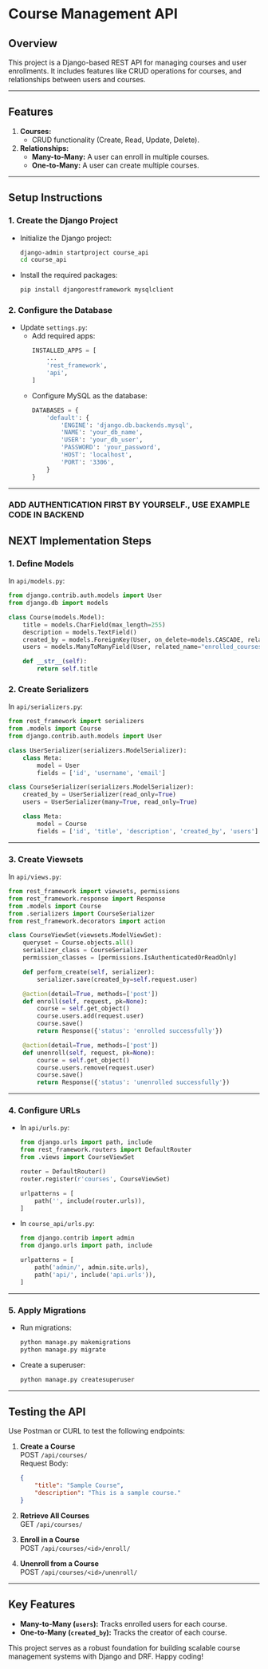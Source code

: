 
# Course Management API

## Overview

This project is a Django-based REST API for managing courses and user enrollments. It includes features like CRUD operations for courses, and relationships between users and courses.

---

## Features

1. **Courses:**
   - CRUD functionality (Create, Read, Update, Delete).
2. **Relationships:**
   - **Many-to-Many:** A user can enroll in multiple courses.
   - **One-to-Many:** A user can create multiple courses.

---

## Setup Instructions


### **1. Create the Django Project**
- Initialize the Django project:
  ```bash
  django-admin startproject course_api
  cd course_api
  ```
- Install the required packages:
  ```bash
  pip install djangorestframework mysqlclient
  ```

### **2. Configure the Database**
- Update `settings.py`:
  - Add required apps:
    ```python
    INSTALLED_APPS = [
        ...
        'rest_framework',
        'api',
    ]
    ```
  - Configure MySQL as the database:
    ```python
    DATABASES = {
        'default': {
            'ENGINE': 'django.db.backends.mysql',
            'NAME': 'your_db_name',
            'USER': 'your_db_user',
            'PASSWORD': 'your_password',
            'HOST': 'localhost',
            'PORT': '3306',
        }
    }
    ```

---

### **ADD AUTHENTICATION FIRST BY YOURSELF., USE EXAMPLE CODE IN BACKEND**



## NEXT Implementation Steps

### **1. Define Models**
In `api/models.py`:
```python
from django.contrib.auth.models import User
from django.db import models

class Course(models.Model):
    title = models.CharField(max_length=255)
    description = models.TextField()
    created_by = models.ForeignKey(User, on_delete=models.CASCADE, related_name="created_courses")
    users = models.ManyToManyField(User, related_name="enrolled_courses", blank=True)

    def __str__(self):
        return self.title
```

### **2. Create Serializers**
In `api/serializers.py`:
```python
from rest_framework import serializers
from .models import Course
from django.contrib.auth.models import User

class UserSerializer(serializers.ModelSerializer):
    class Meta:
        model = User
        fields = ['id', 'username', 'email']

class CourseSerializer(serializers.ModelSerializer):
    created_by = UserSerializer(read_only=True)
    users = UserSerializer(many=True, read_only=True)

    class Meta:
        model = Course
        fields = ['id', 'title', 'description', 'created_by', 'users']
```

---

### **3. Create Viewsets**
In `api/views.py`:
```python
from rest_framework import viewsets, permissions
from rest_framework.response import Response
from .models import Course
from .serializers import CourseSerializer
from rest_framework.decorators import action

class CourseViewSet(viewsets.ModelViewSet):
    queryset = Course.objects.all()
    serializer_class = CourseSerializer
    permission_classes = [permissions.IsAuthenticatedOrReadOnly]

    def perform_create(self, serializer):
        serializer.save(created_by=self.request.user)

    @action(detail=True, methods=['post'])
    def enroll(self, request, pk=None):
        course = self.get_object()
        course.users.add(request.user)
        course.save()
        return Response({'status': 'enrolled successfully'})

    @action(detail=True, methods=['post'])
    def unenroll(self, request, pk=None):
        course = self.get_object()
        course.users.remove(request.user)
        course.save()
        return Response({'status': 'unenrolled successfully'})
```

---

### **4. Configure URLs**
- In `api/urls.py`:
  ```python
  from django.urls import path, include
  from rest_framework.routers import DefaultRouter
  from .views import CourseViewSet

  router = DefaultRouter()
  router.register(r'courses', CourseViewSet)

  urlpatterns = [
      path('', include(router.urls)),
  ]
  ```
- In `course_api/urls.py`:
  ```python
  from django.contrib import admin
  from django.urls import path, include

  urlpatterns = [
      path('admin/', admin.site.urls),
      path('api/', include('api.urls')),
  ]
  ```

---

### **5. Apply Migrations**
- Run migrations:
  ```bash
  python manage.py makemigrations
  python manage.py migrate
  ```
- Create a superuser:
  ```bash
  python manage.py createsuperuser
  ```

---

## Testing the API

Use Postman or CURL to test the following endpoints:

1. **Create a Course**  
   POST `/api/courses/`  
   Request Body:
   ```json
   {
       "title": "Sample Course",
       "description": "This is a sample course."
   }
   ```

2. **Retrieve All Courses**  
   GET `/api/courses/`

3. **Enroll in a Course**  
   POST `/api/courses/<id>/enroll/`

4. **Unenroll from a Course**  
   POST `/api/courses/<id>/unenroll/`

---

## Key Features

- **Many-to-Many (`users`):** Tracks enrolled users for each course.
- **One-to-Many (`created_by`):** Tracks the creator of each course.

This project serves as a robust foundation for building scalable course management systems with Django and DRF. Happy coding!
